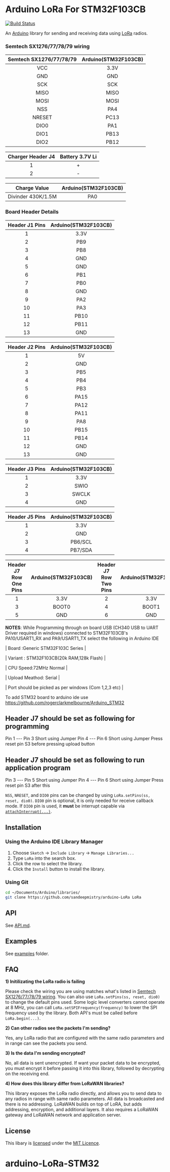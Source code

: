 # Arduino LoRa For STM32F103CB

[![Build Status](https://travis-ci.org/sandeepmistry/arduino-LoRa.svg?branch=master)](https://travis-ci.org/sandeepmistry/arduino-LoRa)

An [Arduino](http://arduino.cc/) library for sending and receiving data using [LoRa](https://www.lora-alliance.org/) radios.

### Semtech SX1276/77/78/79 wiring

| Semtech SX1276/77/78/79 | Arduino(STM32F103CB) |
| :---------------------: | :------:|
| VCC | 3.3V |
| GND | GND |
| SCK | SCK |
| MISO | MISO |
| MOSI | MOSI |
| NSS | PA4 |
| NRESET | PC13 |
| DIO0 | PA1 |
| DIO1 | PB13 |
| DIO2 | PB12 |

| Charger Header J4 | Battery 3.7V Li  |
| :---------------------: | :------:|
| 1 | + |
| 2 | - |

| Charge Value| Arduino(STM32F103CB)  |
| :---------------------: | :------:|
| Divinder 430K/1.5M | PA0 |


### Board Header Details

| Header J1 Pins | Arduino(STM32F103CB) |
| :---------------------: | :------:|
| 1 | 3.3V |
| 2 | PB9 |
| 3 | PB8 |
| 4 | GND |
| 5 | GND |
| 6 | PB1 |
| 7 | PB0 |
| 8 | GND |
| 9 | PA2 |
| 10 | PA3|
| 11 | PB10 |
| 12 | PB11 |
| 13 | GND |

| Header J2 Pins | Arduino(STM32F103CB) |
| :---------------------: | :------:|
| 1 | 5V |
| 2 | GND |
| 3 | PB5 |
| 4 | PB4 |
| 5 | PB3 |
| 6 | PA15 |
| 7 | PA12|
| 8 | PA11|
| 9 | PA8|
| 10 | PB15|
| 11 | PB14 |
| 12 | GND |
| 13 | GND |

| Header J3 Pins | Arduino(STM32F103CB) |
| :---------------------: | :------:|
| 1 | 3.3V |
| 2 | SWIO |
| 3 | SWCLK|
| 4 | GND |


| Header J5 Pins | Arduino(STM32F103CB) |
| :---------------------: | :------:|
| 1 | 3.3V |
| 2 | GND |
| 3 | PB6/SCL |
| 4 | PB7/SDA |

| Header J7 Row One Pins | Arduino(STM32F103CB) | Header J7 Row Two Pins | Arduino(STM32F103CB) |
| :---------------------: | :------:|:---------------------:|:------:|
| 1 | 3.3V | 2 |3.3V |
| 3 | BOOT0 | 4 | BOOT1
| 5 | GND | 6 | GND |

**NOTES**:
While Programming through on board USB (CH340 USB to UART Driver required in windows) connected to STM32F103CB's PA10/USART1_RX and PA9/USART1_TX select the following in Arduino IDE

| Board :Generic STM32F103C Series |

| Variant : STM32F103CB(20k RAM,128k Flash) |

| CPU Speed:72MHz Normal |

| Upload Meathod: Serial |

| Port should be picked as per windows (Com 1,2,3 etc) | 


To add STM32 board to arduino ide use 
https://github.com/rogerclarkmelbourne/Arduino_STM32

## Header J7 should be set as following for programming 
Pin 1 --- Pin 3 Short using Jumper 
Pin 4 --- Pin 6 Short using Jumper
Press reset pin S3 before pressing upload button 

## Header J7 should be set as following to run application program
Pin 3 --- Pin 5 Short using Jumper 
Pin 4 --- Pin 6 Short using Jumper
Press reset pin S3 after this  


`NSS`, `NRESET`, and `DIO0` pins can be changed by using `LoRa.setPins(ss, reset, dio0)`. `DIO0` pin is optional, it is only needed for receive callback mode. If `DIO0` pin is used, it **must** be interrupt capable via [`attachInterrupt(...)`](https://www.arduino.cc/en/Reference/AttachInterrupt).


## Installation

### Using the Arduino IDE Library Manager

1. Choose `Sketch` -> `Include Library` -> `Manage Libraries...`
2. Type `LoRa` into the search box.
3. Click the row to select the library.
4. Click the `Install` button to install the library.

### Using Git

```sh
cd ~/Documents/Arduino/libraries/
git clone https://github.com/sandeepmistry/arduino-LoRa LoRa
```

## API

See [API.md](API.md).

## Examples

See [examples](examples) folder.

## FAQ

**1) Initilizating the LoRa radio is failing**

Please check the wiring you are using matches what's listed in [Semtech SX1276/77/78/79 wiring](#semtech-sx1276777879-wiring). You can also use `LoRa.setPins(ss, reset, dio0)` to change the default pins used. Some logic level converters cannot operate at 8 MHz, you can call `LoRa.setSPIFrequency(frequency)` to lower the SPI frequency used by the library. Both API's must be called before `LoRa.begin(...)`.

**2) Can other radios see the packets I'm sending?**

Yes, any LoRa radio that are configured with the same radio parameters and in range can see the packets you send.

**3) Is the data I'm sending encrypted?**

No, all data is sent unencrypted. If want your packet data to be encrypted, you must encrypt it before passing it into this library, followed by decrypting on the receiving end.

**4) How does this library differ from LoRaWAN libraries?**

This library exposes the LoRa radio directly, and allows you to send data to any radios in range with same radio parameters. All data is broadcasted and there is no addressing. LoRaWAN builds on top of LoRA, but adds addressing, encryption, and additional layers. It also requires a LoRaWAN gateway and LoRaWAN network and application server.



## License

This libary is [licensed](LICENSE) under the [MIT Licence](http://en.wikipedia.org/wiki/MIT_License).
# arduino-LoRa-STM32

